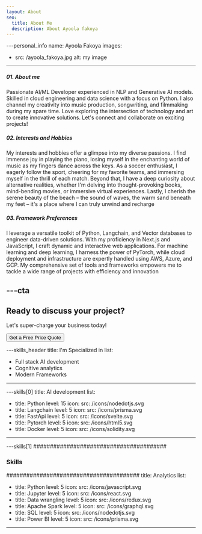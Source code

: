 ```yaml
---
layout: About
seo:
  title: About Me
  description: About Ayoola fakoya
---
```




---personal_info
name: Ayoola Fakoya
images:
  - src: /ayoola_fakoya.jpg
    alt: my image
---
##### <span>01.</span> About me

Passionate AI/ML Developer experienced in NLP and Generative AI models. Skilled in cloud engineering and data science with a focus on Python. I also channel my creativity into music production, songwriting, and filmmaking during my spare time. Love exploring the intersection of technology and art to create innovative solutions. Let's connect and collaborate on exciting projects!

##### <span>02.</span> Interests and Hobbies

My interests and hobbies offer a glimpse into my diverse passions. I find immense joy in playing the piano, losing myself in the enchanting world of music as my fingers dance across the keys. As a soccer enthusiast, I eagerly follow the sport, cheering for my favorite teams, and immersing myself in the thrill of each match. Beyond that, I have a deep curiosity about alternative realities, whether I'm delving into thought-provoking books, mind-bending movies, or immersive virtual experiences. Lastly, I cherish the serene beauty of the beach – the sound of waves, the warm sand beneath my feet – it's a place where I can truly unwind and recharge

##### <span>03.</span> Framework Preferences

I leverage a versatile toolkit of Python, Langchain, and Vector databases to engineer data-driven solutions. With my proficiency in Next.js and JavaScript, I craft dynamic and interactive web applications. For machine learning and deep learning, I harness the power of PyTorch, while cloud deployment and infrastructure are expertly handled using AWS, Azure, and GCP. My comprehensive set of tools and frameworks empowers me to tackle a wide range of projects with efficiency and innovation



---cta
---
## Ready to discuss your project?

Let's super-charge your business today!

<Button href="/contact">
  Get a Free Price Quote
</Button>



---skills_header
title: I'm Specialized in
list:
  - Full stack AI development
  - Cognitive analytics
  - Modern Frameworks
---



---skills[0]
title: AI development
list:
  - title: Python
    level: 15
    icon:
      src: /icons/nodedotjs.svg
  - title: Langchain
    level: 5
    icon:
      src: /icons/prisma.svg
  - title: FastApi
    level: 5
    icon:
      src: /icons/svelte.svg
  - title: Pytorch
    level: 5
    icon:
      src: /icons/html5.svg
  - title: Docker
    level: 5
    icon:
      src: /icons/solidity.svg
---



---skills[1]
########################################
### Skills
########################################
title: Analytics
list:
  - title: Python
    level: 5
    icon:
      src: /icons/javascript.svg
  - title: Jupyter
    level: 5
    icon:
      src: /icons/react.svg
  - title: Data wrangling
    level: 5
    icon:
      src: /icons/redux.svg
  - title: Apache Spark
    level: 5
    icon:
      src: /icons/graphql.svg
  - title: SQL
    level: 5
    icon:
      src: /icons/nodedotjs.svg
  - title: Power BI
    level: 5
    icon:
      src: /icons/prisma.svg
---



